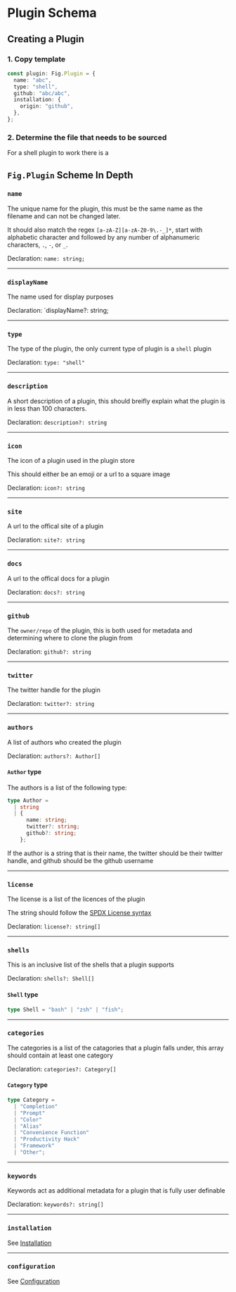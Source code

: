 # Plugin Schema

## Creating a Plugin

### 1. Copy template

```typescript
const plugin: Fig.Plugin = {
  name: "abc",
  type: "shell",
  github: "abc/abc",
  installation: {
    origin: "github",
  },
};
```

### 2. Determine the file that needs to be sourced

For a shell plugin to work there is a

## `Fig.Plugin` Scheme In Depth

### `name`

The unique name for the plugin, this must be the same name as the filename and can not be changed later.

It should also match the regex `[a-zA-Z][a-zA-Z0-9\.-_]*`, start with alphabetic character and followed by any number of alphanumeric characters, `.`, `-`, or `_`.

Declaration: `name: string;`

---

### `displayName`

The name used for display purposes

Declaration: `displayName?: string;

---

### `type`

The type of the plugin, the only current type of plugin is a `shell` plugin

Declaration: `type: "shell"`

---

### `description`

A short description of a plugin, this should breifly explain what the plugin is in less than 100 characters.

Declaration: `description?: string`

---

### `icon`

The icon of a plugin used in the plugin store

This should either be an emoji or a url to a square image

Declaration: `icon?: string`

---

### `site`

A url to the offical site of a plugin

Declaration: `site?: string`

---

### `docs`

A url to the offical docs for a plugin

Declaration: `docs?: string`

---

### `github`

The `owner/repo` of the plugin, this is both used for metadata and determining where to clone the plugin from

Declaration: `github?: string`

---

### `twitter`

The twitter handle for the plugin

Declaration: `twitter?: string`

---

### `authors`

A list of authors who created the plugin

Declaration: `authors?: Author[]`

#### `Author` type

The authors is a list of the following type:

```typescript
type Author =
  | string
  | {
      name: string;
      twitter?: string;
      github?: string;
    };
```

If the author is a string that is their name, the twitter should be their twitter handle, and github should be the github username

---

### `license`

The license is a list of the licences of the plugin 

The string should follow the [SPDX License syntax](https://en.wikipedia.org/wiki/Software_Package_Data_Exchange#License_syntax)

Declaration: `license?: string[]`

---

### `shells`

This is an inclusive list of the shells that a plugin supports

Declaration: `shells?: Shell[]` 

#### `Shell` type

```typescript
type Shell = "bash" | "zsh" | "fish";
```

---

### `categories`

The categories is a list of the catagories that a plugin falls under, this array should contain at least one category

Declaration: `categories?: Category[]`

#### `Category` type

```typescript
type Category =
  | "Completion"
  | "Prompt"
  | "Color"
  | "Alias"
  | "Convenience Function"
  | "Productivity Hack"
  | "Framework"
  | "Other";
```

---

### `keywords`

Keywords act as additional metadata for a plugin that is fully user definable

Declaration: `keywords?: string[]`

---

### `installation`

See [Installation](installation_schema.md)

---

### `configuration`

See [Configuration](configuration_schema.md)

